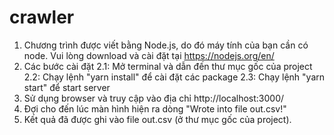 # crawler

1. Chương trình được viết bằng Node.js, do đó máy tính của bạn cần có node. Vui lòng download và cài đặt tại https://nodejs.org/en/
2. Các bước cài đặt
  2.1: Mở terminal và dẫn đến thư mục gốc của project
  2.2: Chạy lệnh "yarn install" để cài đặt các package
  2.3: Chạy lệnh "yarn start" để start server
3. Sử dụng browser và truy cập vào địa chỉ http://localhost:3000/
4. Đợi cho đến lúc màn hình hiện ra dòng "Wrote into file out.csv!"
5. Kết quả đã được ghi vào file out.csv (ở thư mục gốc của project).